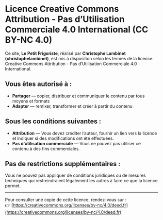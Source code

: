 # Licence Creative Commons Attribution - Pas d’Utilisation Commerciale 4.0 International (CC BY-NC 4.0)

Ce site, **Le Petit Frigoriste**, réalisé par **Christophe Lambinet (christophelambinet)**, est mis à disposition selon les termes de la licence Creative Commons Attribution - Pas d’Utilisation Commerciale 4.0 International.

## Vous êtes autorisé à :
- **Partager** — copier, distribuer et communiquer le contenu par tous moyens et formats
- **Adapter** — remixer, transformer et créer à partir du contenu

## Sous les conditions suivantes :
- **Attribution** — Vous devez créditer l’auteur, fournir un lien vers la licence et indiquer si des modifications ont été effectuées.
- **Pas d’utilisation commerciale** — Vous ne pouvez pas utiliser ce contenu à des fins commerciales.

## Pas de restrictions supplémentaires :
Vous ne pouvez pas appliquer de conditions juridiques ou de mesures techniques qui restreindraient légalement les autres à faire ce que la licence permet.

---

Pour consulter une copie de cette licence, rendez-vous sur :  
👉 [https://creativecommons.org/licenses/by-nc/4.0/deed.fr](https://creativecommons.org/licenses/by-nc/4.0/deed.fr)
